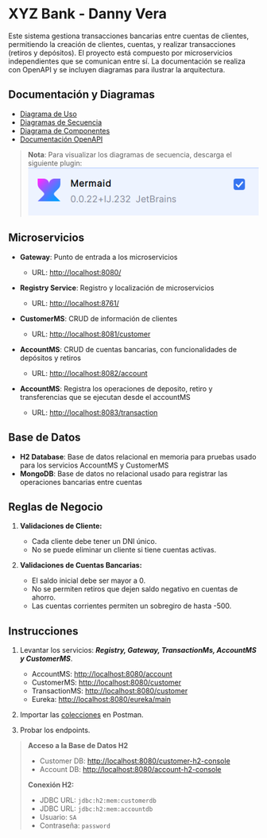# XYZ Bank - Danny Vera

Este sistema gestiona transacciones bancarias entre cuentas de clientes, permitiendo la creación de clientes, cuentas, y realizar transacciones (retiros y depósitos). El proyecto está compuesto por microservicios independientes que se comunican entre sí. La documentación se realiza con OpenAPI y se incluyen diagramas para ilustrar la arquitectura.

## Documentación y Diagramas

- [Diagrama de Uso](Documentacion%2FDiagramaDeUso.md)
- [Diagramas de Secuencia](Documentacion%2FDiagramaDeSecuencia.md)
- [Diagrama de Componentes](Documentacion%2FDiagramaDeComponente.md)
- [Documentación OpenAPI](Documentacion%2Fswagger.md)

> **Nota**: Para visualizar los diagramas de secuencia, descarga el siguiente plugin:  
![img.png](img.png)

## Microservicios

- **Gateway**: Punto de entrada a los microservicios  
  - URL: [http://localhost:8080/](http://localhost:8080/)

- **Registry Service**: Registro y localización de microservicios  
  - URL: [http://localhost:8761/](http://localhost:8761/)

- **CustomerMS**: CRUD de información de clientes  
  - URL: [http://localhost:8081/customer](http://localhost:8081/customer)

- **AccountMS**: CRUD de cuentas bancarias, con funcionalidades de depósitos y retiros  
  - URL: [http://localhost:8082/account](http://localhost:8082/account)

- **AccountMS**: Registra los operaciones de deposito, retiro y transferencias que se ejecutan desde el accountMS
    - URL: [http://localhost:8083/transaction](http://localhost:8083/transaction)

## Base de Datos

- **H2 Database**: Base de datos relacional en memoria para pruebas usado para los servicios AccountMS y CustomerMS
- **MongoDB**: Base de datos no relacional usado para registrar las operaciones bancarias entre cuentas
## Reglas de Negocio

1. **Validaciones de Cliente:**
   - Cada cliente debe tener un DNI único.
   - No se puede eliminar un cliente si tiene cuentas activas.

2. **Validaciones de Cuentas Bancarias:**
   - El saldo inicial debe ser mayor a 0.
   - No se permiten retiros que dejen saldo negativo en cuentas de ahorro.
   - Las cuentas corrientes permiten un sobregiro de hasta -500.

## Instrucciones

1. Levantar los servicios: ***Registry, Gateway, TransactionMs, AccountMS y CustomerMS***.
   - AccountMS: [http://localhost:8080/account](http://localhost:8080/account)
   - CustomerMS: [http://localhost:8080/customer](http://localhost:8080/customer)
   - TransactionMS: [http://localhost:8080/customer](http://localhost:8080/transaction)
   - Eureka: [http://localhost:8080/eureka/main](http://localhost:8080/eureka/main)

2. Importar las [colecciones](Documentacion%2FNTT%20DATA%20BANK.postman_collection.json) en Postman.

3. Probar los endpoints.

> **Acceso a la Base de Datos H2**  
> - Customer DB: [http://localhost:8080/customer-h2-console](http://localhost:8080/customer-h2-console)  
> - Account DB: [http://localhost:8080/account-h2-console](http://localhost:8080/account-h2-console)  
> 
> **Conexión H2:**  
> - JDBC URL: `jdbc:h2:mem:customerdb`  
> - JDBC URL: `jdbc:h2:mem:accountdb`  
> - Usuario: `SA`  
> - Contraseña: `password`
